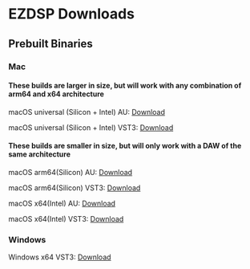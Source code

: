 # EZDSP Downloads

## Prebuilt Binaries

### Mac

#### These builds are larger in size, but will work with any combination of arm64 and x64 architecture

macOS universal (Silicon + Intel) AU: [Download](./assets/EZDSP_Mac_universal_AU.pkg)

macOS universal (Silicon + Intel) VST3: [Download](./assets/EZDSP_Mac_universal_VST3.pkg)

#### These builds are smaller in size, but will only work with a DAW of the same architecture

macOS arm64(Silicon) AU: [Download](./assets/EZDSP_Mac_arm64_AU.pkg)

macOS arm64(Silicon) VST3: [Download](./assets/EZDSP_Mac_arm64_VST3.pkg)

macOS x64(Intel) AU: [Download](./assets/EZDSP_Mac_x64_AU.pkg)

macOS x64(Intel) VST3: [Download](./assets/EZDSP_Mac_x64_VST3.pkg)

### Windows

Windows x64 VST3: [Download](./assets/EZDSP_Win64VST3.exe)
